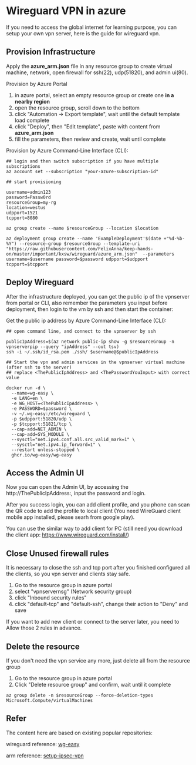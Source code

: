 # Wireguard VPN in azure

If you need to access the global internet for learning purpose, you can setup your own vpn server, here is the guide for wireguard vpn.

## Provision Infrastructure
Apply the **azure_arm.json** file in any resource group to create virtual machine, network, open firewall for ssh(22), udp(51820), and admin ui(80).

Provision by Azure Portal
1. in azure portal, select an empty resource group or create one **in a nearby region**
2. open the resource group, scroll down to the bottom
3. click "Automation -> Export template", wait until the default template load complete
4. click "Deploy", then "Edit template", paste with content from **azure_arm.json**
5. fill the parameters, then review and create, wait until complete

Provision by Azure Command-Line Interface (CLI):
```
## login and then switch subscription if you have multiple subscriptions
az account set --subscription "your-azure-subscription-id"
```

```
## start provisioning

username=admin123
password=Passw0rd
resourceGroup=my-rg
location=westus
udpport=1521
tcpport=8080

az group create --name $resourceGroup --location $location

az deployment group create --name 'ExampleDeployment'$(date +"%d-%b-%Y") --resource-group $resourceGroup --template-uri "https://raw.githubusercontent.com/FelixAnna/keep-hands-on/master/important/kxsw/wireguard/azure_arm.json"  --parameters username=$username password=$password udpport=$udpport tcpport=$tcpport 

```

## Deploy Wireguard

After the infrastructure deployed, you can get the public ip of the vpnserver from portal or CLI, also remember the parameters you input before deployment, then login to the vm by ssh and then start the container:

Get the public ip address by Azure Command-Line Interface (CLI):
```
## open command line, and connect to the vpnserver by ssh

publicIpAddress=$(az network public-ip show -g $resourceGroup -n vpnserverpip --query "ipAddress" --out tsv)
ssh -i ~/.ssh/id_rsa.pem ./ssh/ $username@$publicIpAddress
```

```
## Start the vpn and admin services in the vpnserver virtual machine (after ssh to the server)
## replace <ThePublicIpAddress> and <ThePasswordYouInput> with correct value

docker run -d \
  --name=wg-easy \
  -e LANG=en \
  -e WG_HOST=<ThePublicIpAddress> \
  -e PASSWORD=$password \
  -v ~/.wg-easy:/etc/wireguard \
  -p $udpport:51820/udp \
  -p $tcpport:51821/tcp \
  --cap-add=NET_ADMIN \
  --cap-add=SYS_MODULE \
  --sysctl="net.ipv4.conf.all.src_valid_mark=1" \
  --sysctl="net.ipv4.ip_forward=1" \
  --restart unless-stopped \
  ghcr.io/wg-easy/wg-easy
  ```

## Access the Admin UI

Now you can open the Admin UI, by accessing the http://ThePublicIpAddress:<tcpport>, input the password and login.

After you success login, you can add client profile, and you phone can scan the QR code to add the profile to local client (You need WireGuard client mobile app installed, please searh from google play).

You can use the similar way to add client for PC (still need you download the client app: https://www.wireguard.com/install/)

## Close Unused firewall rules

It is necessary to close the ssh and tcp port after you finished configured all the clients, so you vpn server and clients stay safe.

1. Go to the resource group in azure portal
2. select "vpnservernsg" (Network security group)
3. click "Inbound security rules"
4. click "default-tcp" and "default-ssh", change their action to "Deny" and save

If you want to add new client or connect to the server later, you need to Allow those 2 rules in advance.

## Delete the resource

If you don't need the vpn service any more, just delete all from the resource group

1. Go to the resource group in azure portal
2. Click "Delete resource group" and confirm, wait until it complete

```
az group delete -n $resourceGroup --force-deletion-types Microsoft.Compute/virtualMachines
```

## Refer

The content here are based on existing popular repositories:

wireguard reference: [wg-easy](https://github.com/wg-easy/wg-easy)

arm reference: [setup-ipsec-vpn](https://github.com/hwdsl2/setup-ipsec-vpn)
